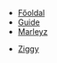 * [Főoldal](/)
* [Guide](guide.md "The greatest guide in the world")
* [Marleyz](bob.md "The greatest guide in the world")
 - [Ziggy](ziggy.md)